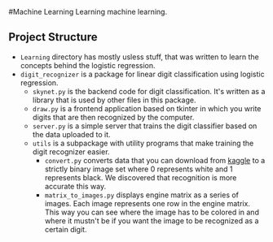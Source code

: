 #Machine Learning
Learning machine learning.

## Project Structure
- ```Learning``` directory has mostly usless stuff, that was written to learn the concepts behind the logistic regression.
- ```digit_recognizer``` is a package for linear digit classification using logistic regression.
	- ```skynet.py``` is the backend code for digit classification. It's written as a library that is used by other files in this package.
	- ```draw.py``` is a frontend application based on tkinter in which you write digits that are then recognized by the computer.
	- ```server.py``` is a simple server that trains the digit classifier based on the data uploaded to it.
	- ```utils``` is a subpackage with utility programs that make training the digit recognizer easier.
		- ```convert.py``` converts data that you can download from [kaggle](https://www.kaggle.com/c/digit-recognizer/data) to a strictly binary image set where 0 represents white and 1 represents black. We discovered that recognition is more accurate this way.
		- ```matrix_to_images.py``` displays engine matrix as a series of images. Each image represents one row in the engine matrix. This way you can see where the image has to be colored in and where it mustn't be if you want the image to be recognized as a certain digit.
